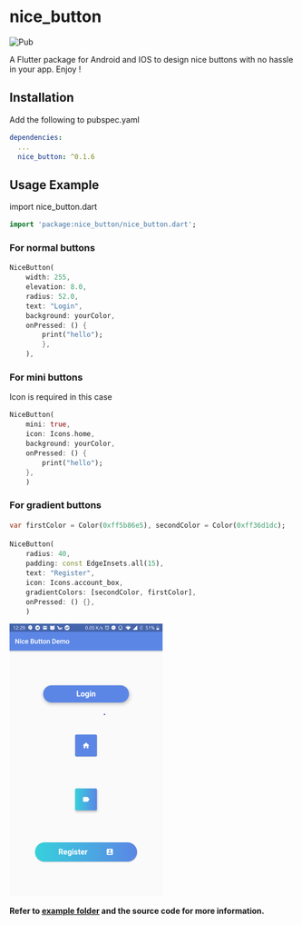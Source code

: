 # nice_button

![Pub](https://img.shields.io/pub/v/nice_button.svg)

A Flutter package for Android and IOS to design nice buttons with no hassle in your app. Enjoy !

## Installation

Add the following to pubspec.yaml
```yaml
dependencies:
  ...
  nice_button: ^0.1.6
```

## Usage Example

import nice_button.dart

```dart
import 'package:nice_button/nice_button.dart';
```

### For normal buttons

```dart
NiceButton(
    width: 255,
    elevation: 8.0,
    radius: 52.0,
    text: "Login",
    background: yourColor,
    onPressed: () {
        print("hello");
        },
    ),
```

### For mini buttons

Icon is required in this case

```dart
NiceButton(
    mini: true,
    icon: Icons.home,
    background: yourColor,
    onPressed: () {
        print("hello");
    },
    )
```


### For gradient buttons

```dart
var firstColor = Color(0xff5b86e5), secondColor = Color(0xff36d1dc);

NiceButton(
    radius: 40,
    padding: const EdgeInsets.all(15),
    text: "Register",
    icon: Icons.account_box,
    gradientColors: [secondColor, firstColor],
    onPressed: () {},
    )
```


![Package demo](screenshot.png) 

**Refer to [example folder](example/README.md) and the source code for more information.**
